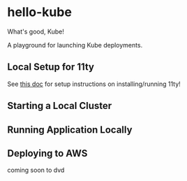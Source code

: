 # hello-kube
What's good, Kube!

A playground for launching Kube deployments.

## Local Setup for 11ty
See [this doc](https://www.11ty.dev/docs/getting-started/) for setup instructions on installing/running 11ty!

## Starting a Local Cluster

## Running Application Locally

## Deploying to AWS
coming soon to dvd
